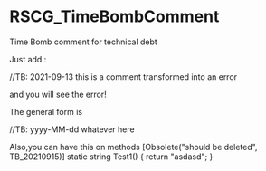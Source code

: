 # RSCG_TimeBombComment
Time Bomb comment for technical debt

Just add :

//TB: 2021-09-13 this is a comment transformed into an error

and you will see the error!

The general form is

//TB: yyyy-MM-dd whatever here


Also,you can have this on methods
[Obsolete("should be deleted", TB_20210915)]
static string Test1()
{
    return "asdasd";
}
